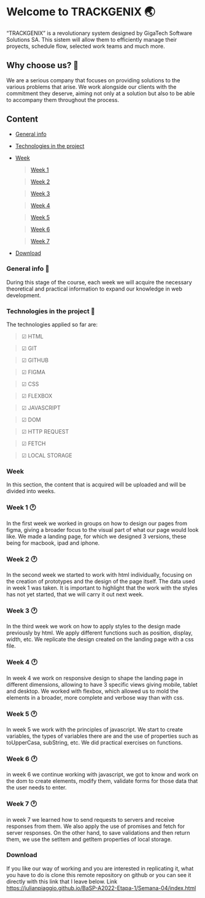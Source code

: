 # Welcome to TRACKGENIX 🌏
“TRACKGENIX” is a revolutionary system designed by GigaTech Software Solutions SA. 
This sistem will allow them to efficiently manage their proyects, schedule flow, selected work teams and much more.

## Why choose us? 🤵

We are a serious company that focuses on providing solutions to the various problems that arise. We work alongside our clients with the commitment they deserve, aiming not only at a solution but also to be able to accompany them throughout the process.

## Content
- [General info](#general-info)
- [Technologies in the project](#technologies-in-the-project)
- [Week](#week)

    >   [Week 1](#week-1)

    >   [Week 2](#week-2)

    >   [Week 3](#week-3-🕐)

    >   [Week 4](#week-4-🕐)

    >   [Week 5](#week-5-🕐)

    >   [Week 6](#week-6-🕐)

    >   [Week 7](#week-7-🕐)

- [Download](#download)



### General info 📰
During this stage of the course, each week we will acquire the necessary theoretical and practical information to expand our knowledge in web development.

### Technologies in the project 🧪
The technologies applied so far are:

> ☑ HTML

> ☑ GIT

> ☑ GITHUB

> ☑ FIGMA

> ☑ CSS

> ☑ FLEXBOX

> ☑ JAVASCRIPT

> ☑ DOM

> ☑ HTTP REQUEST

> ☑ FETCH

> ☑ LOCAL STORAGE

### Week
In this section, the content that is acquired will be uploaded and will be divided into weeks.

### Week 1 🕐
In the first week we worked in groups on how to design our pages from figma, giving a broader focus to the visual part of what our page would look like. We made a landing page, for which we designed 3 versions, these being for macbook, ipad and iphone.

### Week 2 🕐
In the second week we started to work with html individually, focusing on the creation of prototypes and the design of the page itself. The data used in week 1 was taken. It is important to highlight that the work with the styles has not yet started, that we will carry it out next week.

### Week 3 🕐
In the third week we work on how to apply styles to the design made previously by html. We apply different functions such as position, display, width, etc. We replicate the design created on the landing page with a css file.

### Week 4 🕐
In week 4 we work on responsive design to shape the landing page in different dimensions, allowing to have 3 specific views giving mobile, tablet and desktop. We worked with flexbox, which allowed us to mold the elements in a broader, more complete and verbose way than with css.

### Week 5 🕐
In week 5 we work with the principles of javascript. We start to create variables, the types of variables there are and the use of properties such as toUpperCasa, subString, etc. We did practical exercises on functions.

### Week 6 🕐
in week 6 we continue working with javascript, we got to know and work on the dom to create elements, modify them, validate forms for those data that the user needs to enter.

### Week 7 🕐
in week 7 we learned how to send requests to servers and receive responses from them. We also apply the use of promises and fetch for server responses. On the other hand, to save validations and then return them, we use the setItem and getItem properties of local storage.

### Download
If you like our way of working and you are interested in replicating it, what you have to do is clone this remote repository on github or you can see it directly with this link that I leave below. Link https://julianpiaggio.github.io/BaSP-A2022-Etapa-1/Semana-04/index.html